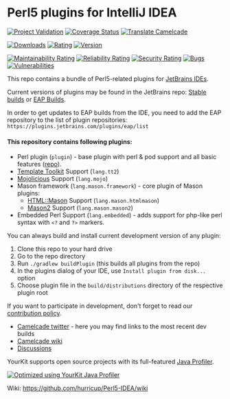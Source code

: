 # Perl5 plugins for IntelliJ IDEA

[![Project Validation](https://github.com/Camelcade/Perl5-IDEA/actions/workflows/push_and_pr.yml/badge.svg)](https://github.com/Camelcade/Perl5-IDEA/actions/workflows/push_and_pr.yml)
[![Coverage Status](https://coveralls.io/repos/github/Camelcade/Perl5-IDEA/badge.svg?branch=master&dummy)](https://coveralls.io/github/Camelcade/Perl5-IDEA?branch=master)
[![Translate Camelcade](https://img.shields.io/badge/Translate-Camelcade-blue.svg)](https://explore.transifex.com/camelcade/perl5-plugin-for-intellij-idea/)

[![Downloads](https://img.shields.io/jetbrains/plugin/d/7796)](https://plugins.jetbrains.com/plugin/7796-perl)
[![Rating](https://img.shields.io/jetbrains/plugin/r/rating/7796)](https://plugins.jetbrains.com/plugin/7796-perl/reviews)
[![Version](https://img.shields.io/jetbrains/plugin/v/7796)](https://plugins.jetbrains.com/plugin/7796-perl/versions)

[![Maintainability Rating](https://sonarcloud.io/api/project_badges/measure?project=Camelcade_Perl5-IDEA&metric=sqale_rating)](https://sonarcloud.io/summary/new_code?id=Camelcade_Perl5-IDEA)
[![Reliability Rating](https://sonarcloud.io/api/project_badges/measure?project=Camelcade_Perl5-IDEA&metric=reliability_rating)](https://sonarcloud.io/summary/new_code?id=Camelcade_Perl5-IDEA)
[![Security Rating](https://sonarcloud.io/api/project_badges/measure?project=Camelcade_Perl5-IDEA&metric=security_rating)](https://sonarcloud.io/summary/new_code?id=Camelcade_Perl5-IDEA)
[![Bugs](https://sonarcloud.io/api/project_badges/measure?project=Camelcade_Perl5-IDEA&metric=bugs)](https://sonarcloud.io/summary/new_code?id=Camelcade_Perl5-IDEA)
[![Vulnerabilities](https://sonarcloud.io/api/project_badges/measure?project=Camelcade_Perl5-IDEA&metric=vulnerabilities)](https://sonarcloud.io/summary/new_code?id=Camelcade_Perl5-IDEA)

This repo contains a bundle of Perl5-related plugins for [JetBrains IDEs](https://www.jetbrains.com/).

Current versions of plugins may be found in the JetBrains
repo: [Stable builds](https://plugins.jetbrains.com/plugin/7796-perl/versions/stable)
or [EAP Builds](https://plugins.jetbrains.com/plugin/7796-perl/versions/eap).

In order to get updates to EAP builds from the IDE, you need to add the EAP repository to the list of plugin
repositories: `https://plugins.jetbrains.com/plugins/eap/list`

#### This repository contains following plugins:

- Perl plugin (`plugin`) - base plugin with perl & pod support and all basic
  features ([repo](https://plugins.jetbrains.com/plugin/7796-perl)).
- [Template Toolkit](http://www.template-toolkit.org/) Support (`lang.tt2`)
- [Mojolicious](https://mojolicious.org/) Support (`lang.mojo`)
- Mason framework (`lang.mason.framework`) - core plugin of Mason plugins:
  - [HTML::Mason](https://metacpan.org/pod/HTML::Mason) Support (`lang.mason.htmlmason`)
  - [Mason2](https://metacpan.org/pod/Mason) Support (`lang.mason.mason2`)
- Embedded Perl Support (`lang.embedded`) - adds support for php-like perl syntax with `<?` and `?>` markers.

You can always build and install current development version of any plugin:

1. Clone this repo to your hard drive
2. Go to the repo directory
3. Run `./gradlew buildPlugin` (this builds all plugins from the repo)
4. In the plugins dialog of your IDE, use `Install plugin from disk...` option
5. Choose plugin file in the `build/distributions` directory of the respective plugin root  

If you want to participate in development, don't forget to read our [contribution policy](https://github.com/hurricup/Perl5-IDEA/wiki/Contribution-policy).

* [Camelcade twitter](https://twitter.com/CamelcadeIDE) - here you may find links to the most recent dev builds
* [Camelcade wiki](https://github.com/hurricup/Perl5-IDEA/wiki)
* [Discussions](https://github.com/Camelcade/Perl5-IDEA/discussions)

YourKit supports open source projects with its full-featured <a href="https://www.yourkit.com/java/profiler/index.jsp">Java Profiler</a>.

[![Optimized using YourKit Java Profiler](https://www.yourkit.com/images/yklogo.png)](https://www.yourkit.com/java/profiler/index.jsp)

Wiki: https://github.com/hurricup/Perl5-IDEA/wiki
